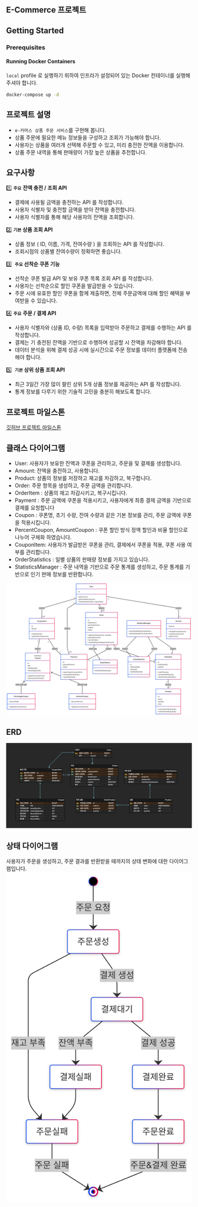 ## E-Commerce 프로젝트

## Getting Started

### Prerequisites

#### Running Docker Containers

`local` profile 로 실행하기 위하여 인프라가 설정되어 있는 Docker 컨테이너를 실행해주셔야 합니다.

```bash
docker-compose up -d
```

## 프로젝트 설명
- `e-커머스 상품 주문 서비스`를 구현해 봅니다.
- 상품 주문에 필요한 메뉴 정보들을 구성하고 조회가 가능해야 합니다.
- 사용자는 상품을 여러개 선택해 주문할 수 있고, 미리 충전한 잔액을 이용합니다.
- 상품 주문 내역을 통해 판매량이 가장 높은 상품을 추천합니다.

## 요구사항
1️⃣ **`주요`** **잔액 충전 / 조회 API**

- 결제에 사용될 금액을 충전하는 API 를 작성합니다.
- 사용자 식별자 및 충전할 금액을 받아 잔액을 충전합니다.
- 사용자 식별자를 통해 해당 사용자의 잔액을 조회합니다.

2️⃣ **`기본` 상품 조회 API**

- 상품 정보 ( ID, 이름, 가격, 잔여수량 ) 을 조회하는 API 를 작성합니다.
- 조회시점의 상품별 잔여수량이 정확하면 좋습니다.

3️⃣  **`주요` 선착순 쿠폰 기능**

- 선착순 쿠폰 발급 API 및 보유 쿠폰 목록 조회 API 를 작성합니다.
- 사용자는 선착순으로 할인 쿠폰을 발급받을 수 있습니다.
- 주문 시에 유효한 할인 쿠폰을 함께 제출하면, 전체 주문금액에 대해 할인 혜택을 부여받을 수 있습니다.

4️⃣ **`주요`** **주문 / 결제 API**

- 사용자 식별자와 (상품 ID, 수량) 목록을 입력받아 주문하고 결제를 수행하는 API 를 작성합니다.
- 결제는 기 충전된 잔액을 기반으로 수행하며 성공할 시 잔액을 차감해야 합니다.
- 데이터 분석을 위해 결제 성공 시에 실시간으로 주문 정보를 데이터 플랫폼에 전송해야 합니다.


5️⃣  **`기본` 상위 상품 조회 API**

- 최근 3일간 가장 많이 팔린 상위 5개 상품 정보를 제공하는 API 를 작성합니다.
- 통계 정보를 다루기 위한 기술적 고민을 충분히 해보도록 합니다.

## 프로젝트 마일스톤
[깃허브 프로젝트 마일스톤](https://github.com/users/kkmin223/projects/1/views/1)

## 클래스 다이어그램
- User: 사용자가 보유한 잔액과 쿠폰을 관리하고, 주문을 및 결제를 생성합니다.
- Amount: 잔액을 충전하고, 사용합니다.
- Product: 상품의 정보를 저장하고 재고를 차감하고, 복구합니다.
- Order: 주문 항목을 생성하고, 주문 금액을 관리합니다.
- OrderItem : 상품의 재고 차감시키고, 복구시킵니다.
- Payment : 주문 금액에 쿠폰을 적용시키고, 사용자에게 최종 결제 금액을 기반으로 결제를 요청합니다
- Coupon : 쿠폰명, 초기 수량, 잔여 수량과 같은 기본 정보를 관리, 주문 금액에 쿠폰을 적용시킵니다.
- PercentCoupon, AmountCoupon : 쿠폰 할인 방식 정액 할인과 비율 할인으로 나누어 구체화 하였습니다.
- CouponItem: 사용자가 발급받은 쿠폰을 관리, 결제에서 쿠폰을 적용, 쿠폰 사용 여부를 관리합니다.
- OrderStatistics : 일별 상품의 판매량 정보를 가지고 있습니다.
- StatisticsManager : 주문 내역을 기반으로 주문 통계를 생성하고, 주문 통계를 기반으로 인기 판매 정보를 반환합니다.

![클래스 다이어그램](docs/image/class_diagram.png)

## ERD
![entity_relation_diagram.png](docs/image/entity_relation_diagram.png)

## 상태 다이어그램
사용자가 주문을 생성하고, 주문 결과를 반환받을 때까지의 상태 변화에 대한 다이어그램입니다.
![order_pay_state_diagram.png](docs/image/order_pay_state_diagram.png)
